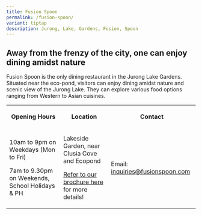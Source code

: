 ```yaml
---
title: Fusion Spoon
permalink: /fusion-spoon/
variant: tiptap
description: Jurong, Lake, Gardens, Fusion, Spoon
---
```

<h2><strong>Away from the frenzy of the city, one can enjoy dining amidst nature</strong></h2>
<p>Fusion Spoon is the only dining restaurant in the Jurong Lake Gardens.
Situated near the eco-pond, visitors can enjoy dining amidst nature and
scenic view of the Jurong Lake. They can explore various food options ranging
from Western to Asian cuisines.</p>
<p></p>
<table style="minWidth: 75px">
<colgroup>
<col>
<col>
<col>
</colgroup>
<tbody>
<tr>
<th rowspan="1" colspan="1">
<p>Opening Hours</p>
</th>
<th rowspan="1" colspan="1">
<p>Location</p>
</th>
<th rowspan="1" colspan="1">
<p>Contact</p>
</th>
</tr>
<tr>
<td rowspan="1" colspan="1">
<p>10am to 9pm on Weekdays (Mon to Fri)</p>
<p>7am to 9.30pm on Weekends, School Holidays &amp; PH</p>
</td>
<td rowspan="1" colspan="1">
<p>Lakeside Garden, near Clusia Cove and Ecopond</p>
<p></p>
<p><a href="/files/Maps and Trails/Jurong_Lake_Garden_Brochure.pdf" rel="noopener noreferrer nofollow" target="_blank">Refer to our brochure here</a> for
more details!</p>
</td>
<td rowspan="1" colspan="1">
<p>Email: <a href="mailto:inquiries@fusionspoon.com" rel="noopener noreferrer nofollow" target="_blank">inquiries@fusionspoon.com</a>
</p>
</td>
</tr>
</tbody>
</table>
<p></p>